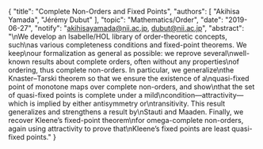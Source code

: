 {
    "title": "Complete Non-Orders and Fixed Points",
    "authors": [
        "Akihisa Yamada",
        "Jérémy Dubut"
    ],
    "topic": "Mathematics/Order",
    "date": "2019-06-27",
    "notify": "akihisayamada@nii.ac.jp, dubut@nii.ac.jp",
    "abstract": "\nWe develop an Isabelle/HOL library of order-theoretic concepts, such\nas various completeness conditions and fixed-point theorems. We keep\nour formalization as general as possible: we reprove several\nwell-known results about complete orders, often without any properties\nof ordering, thus complete non-orders. In particular, we generalize\nthe Knaster–Tarski theorem so that we ensure the existence of a\nquasi-fixed point of monotone maps over complete non-orders, and show\nthat the set of quasi-fixed points is complete under a mild\ncondition—attractivity—which is implied by either antisymmetry or\ntransitivity. This result generalizes and strengthens a result by\nStauti and Maaden. Finally, we recover Kleene’s fixed-point theorem\nfor omega-complete non-orders, again using attractivity to prove that\nKleene’s fixed points are least quasi-fixed points."
}
